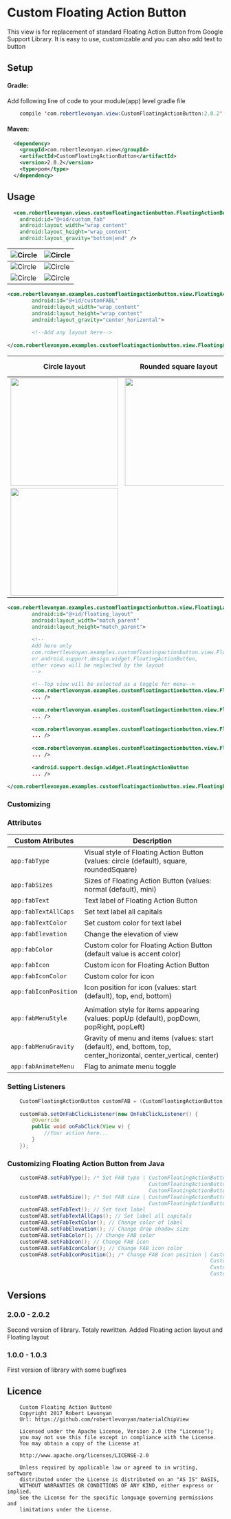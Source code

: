 # Custom Floating Action Button
This view is for replacement of standard Floating Action Button from Google Support Library. It is easy to use, customizable and you can also add text to button

<!--- [![Android Arsenal](https://github.com/robertlevonyan/customFloatingActionButton/blob/master/Images/aa.png)](https://android-arsenal.com/details/1/5396)--->

## Setup

#### Gradle:

Add following line of code to your module(app) level gradle file

```java
    compile 'com.robertlevonyan.view:CustomFloatingActionButton:2.0.2'
```

#### Maven:

```xml
  <dependency>
    <groupId>com.robertlevonyan.view</groupId>
    <artifactId>CustomFloatingActionButton</artifactId>
    <version>2.0.2</version>
    <type>pom</type>
  </dependency>
```

## Usage

```xml
  <com.robertlevonyan.views.customfloatingactionbutton.FloatingActionButton
    android:id="@+id/custom_fab"
    android:layout_width="wrap_content"
    android:layout_height="wrap_content"
    android:layout_gravity="bottom|end" />
```

|![Circle](https://github.com/robertlevonyan/customFloatingActionButton/blob/master/Images/fab_circle.jpg)|![Circle](https://github.com/robertlevonyan/customFloatingActionButton/blob/master/Images/fab_circle_text.jpg)|
|----------------------|-----------------------------------------------------------------------------------------|
|![Circle](https://github.com/robertlevonyan/customFloatingActionButton/blob/master/Images/fab_rounded_square.jpg)|![Circle](https://github.com/robertlevonyan/customFloatingActionButton/blob/master/Images/fab_rounded_square_text.jpg)|
|![Circle](https://github.com/robertlevonyan/customFloatingActionButton/blob/master/Images/fab_square.jpg)|![Circle](https://github.com/robertlevonyan/customFloatingActionButton/blob/master/Images/fab_square_text.jpg)|

```xml
<com.robertlevonyan.examples.customfloatingactionbutton.view.FloatingActionLayout
        android:id="@+id/customFABL"
        android:layout_width="wrap_content"
        android:layout_height="wrap_content"
        android:layout_gravity="center_horizontal">
        
        <!--Add any layout here-->
        
</com.robertlevonyan.examples.customfloatingactionbutton.view.FloatingActionLayout>        
```

|Circle layout                     |Rounded square layout              |Square layout                    |
|----------------------------------|-----------------------------------|---------------------------------|
|<img src="https://github.com/robertlevonyan/customFloatingActionButton/blob/master/Images/fal_circle.jpg" width="250">|<img src="https://github.com/robertlevonyan/customFloatingActionButton/blob/master/Images/fal_rounded_square.jpg" width="250">|
|<img src="https://github.com/robertlevonyan/customFloatingActionButton/blob/master/Images/fal_square.jpg" width="250">|

```xml
<com.robertlevonyan.examples.customfloatingactionbutton.view.FloatingLayout
        android:id="@+id/floating_layout"
        android:layout_width="match_parent"
        android:layout_height="match_parent">
        
        <!--
        Add here only 
        com.robertlevonyan.examples.customfloatingactionbutton.view.FloatingActionButton 
        or android.support.design.widget.FloatingActionButton,
        other views will be neglected by the layout
        -->
        
        <!--Top view will be selected as a toggle for menu-->
        <com.robertlevonyan.examples.customfloatingactionbutton.view.FloatingActionButton 
        ... />
        
        <com.robertlevonyan.examples.customfloatingactionbutton.view.FloatingActionButton 
        ... />
        
        <com.robertlevonyan.examples.customfloatingactionbutton.view.FloatingActionButton 
        ... />
        
        <com.robertlevonyan.examples.customfloatingactionbutton.view.FloatingActionButton 
        ... />
        
        <android.support.design.widget.FloatingActionButton
        ... />
        
</com.robertlevonyan.examples.customfloatingactionbutton.view.FloatingLayout>
```


### Customizing



### Attributes

|Custom Atributes      |Description                                                                              |
|----------------------|-----------------------------------------------------------------------------------------|
|`app:fabType`         |Visual style of Floating Action Button (values: circle (default), square, roundedSquare) |
|`app:fabSizes`        |Sizes of Floating Action Button (values: normal (default), mini)                         |
|`app:fabText`         |Text label of Floating Action Button                                                     |
|`app:fabTextAllCaps`  |Set text label all capitals                                                              |
|`app:fabTextColor`    |Set custom color for text label                                                          |
|`app:fabElevation`    |Change the elevation of view                                                             |
|`app:fabColor`        |Custom color for Floating Action Button (default value is accent color)                  |
|`app:fabIcon`         |Custom icon for Floating Action Button                                                   |
|`app:fabIconColor`    |Custom color for icon                                                                    |
|`app:fabIconPosition` |Icon position for icon (values: start (default), top, end, bottom)                       |
|                      |                                                                                         |
|`app:fabMenuStyle`    |Animation style for items appearing (values: popUp (default), popDown, popRight, popLeft)|
|`app:fabMenuGravity`  |Gravity of menu and items (values: start (default), end, bottom, top, center_horizontal, center_vertical, center)|
|`app:fabAnimateMenu`  |Flag to animate menu toggle                                                              |

### Setting Listeners

```java
    CustomFloatingActionButton customFAB = (CustomFloatingActionButton) findViewById(R.id.custom_fab);
    
    customFab.setOnFabClickListener(new OnFabClickListener() {
        @Override
        public void onFabClick(View v) {
            //Your action here...
        }
    });
```

### Customizing Floating Action Button from Java

```java
    customFAB.setFabType(); /* Set FAB type | CustomFloatingActionButton.FAB_TYPE_CIRCLE, 
                                              CustomFloatingActionButton.FAB_TYPE_SQUARE, 
                                              CustomFloatingActionButton.FAB_TYPE_ROUNDED_SQUARE */                                              
    customFAB.setFabSize(); /* Set FAB size | CustomFloatingActionButton.FAB_SIZE_NORMAL, 
                                              CustomFloatingActionButton.FAB_SIZE_MINI */
    customFAB.setFabText(); // Set text label
    customFAB.setFabTextAllCaps(); // Set label all capitals
    customFAB.setFabTextColor(); // Change color of label
    customFAB.setFabElevation(); // Change drop shadow size
    customFAB.setFabColor(); // Change FAB color
    customFAB.setFabIcon(); // Change FAB icon
    customFAB.setFabIconColor(); // Change FAB icon color
    customFAB.setFabIconPosition(); /* Change FAB icon position | CustomFloatingActionButton.FAB_ICON_START, 
                                                                  CustomFloatingActionButton.FAB_ICON_TOP,
                                                                  CustomFloatingActionButton.FAB_ICON_END, 
                                                                  CustomFloatingActionButton.FAB_ICON_BOTTOM */
```

## Versions

###  2.0.0 - 2.0.2

Second version of library.
Totaly rewritten.
Added Floating action layout and Floating layout

###  1.0.0 - 1.0.3

First version of library with some bugfixes

## Licence

```
    Custom Floating Action Button©
    Copyright 2017 Robert Levonyan
    Url: https://github.com/robertlevonyan/materialChipView
    
    Licensed under the Apache License, Version 2.0 (the "License");
    you may not use this file except in compliance with the License.
    You may obtain a copy of the License at

    http://www.apache.org/licenses/LICENSE-2.0

    Unless required by applicable law or agreed to in writing, software
    distributed under the License is distributed on an "AS IS" BASIS,
    WITHOUT WARRANTIES OR CONDITIONS OF ANY KIND, either express or implied.
    See the License for the specific language governing permissions and
    limitations under the License.
```
    
